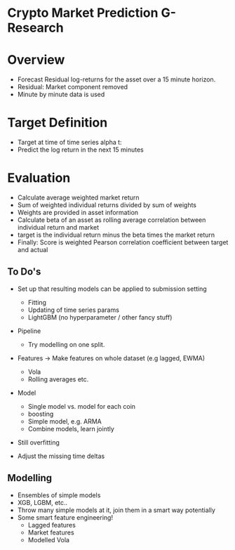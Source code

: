 # Crypto Market Prediction G-Research

# Overview
- Forecast Residual log-returns for the asset over a 15 minute horizon.
- Residual: Market component removed
- Minute by minute data is used

# Target Definition
- Target at time of time series alpha t:
- Predict the log return in the next 15 minutes

# Evaluation
- Calculate average weighted market return
- Sum of weighted individual returns divided by sum of weights
- Weights are provided in asset information
- Calculate beta of an asset as rolling average correlation between individual return and market
- target is the individual return minus the beta times the market return
- Finally: Score is weighted Pearson correlation coefficient between target and actual


## To Do's

- Set up that resulting models can be applied to submission setting
  - Fitting 
  - Updating of time series params
  - LightGBM (no hyperparameter / other fancy stuff)

- Pipeline
  - Try modelling on one split.
- Features -> Make features on whole dataset (e.g lagged, EWMA)
  - Vola
  - Rolling averages etc.
- Model
  - Single model vs. model for each coin
  - boosting
  - Simple model, e.g. ARMA
  - Combine models, learn jointly
- Still overfitting

- Adjust the missing time deltas

## Modelling
- Ensembles of simple models
- XGB, LGBM, etc..
- Throw many simple models at it, join them in a smart way potentially
- Some smart feature engineering!
  - Lagged features
  - Market features
  - Modelled Vola
